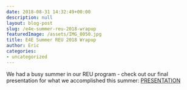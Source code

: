 ```yaml
---
date: 2018-08-31 14:32:49+00:00
description: null
layout: blog-post
slug: /e4e-summer-reu-2018-wrapup
featuredImage: /assets/IMG_0050.jpg
title: E4E Summer REU 2018 Wrapup
author: Eric
categories:
- uncategorized
---
```


We had a busy summer in our REU program - check out our final presentation for what we accomplished this summer: [PRESENTATION](https://docs.google.com/presentation/d/18DgydneMlk0XcdSHoBYcEKzFNv40TQSKl3rfZ3GeR6k/edit?usp=sharing)
